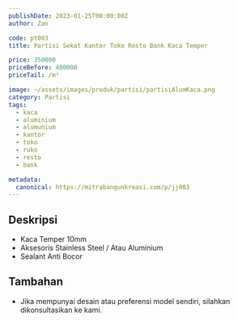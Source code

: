 ```yaml
---
publishDate: 2023-01-25T00:00:00Z
author: Zan

code: pt003
title: Partisi Sekat Kantor Toko Resto Bank Kaca Temper

price: 350000
priceBefore: 400000
priceTail: /m²

image: ~/assets/images/produk/partisi/partisiAlumKaca.png
category: Partisi
tags:
  - kaca
  - aluminium
  - alumunium
  - kantor
  - toko
  - ruko
  - resto
  - bank

metadata:
  canonical: https://mitrabangunkreasi.com/p/jj003
---
```


## Deskripsi

- Kaca Temper 10mm
- Aksesoris Stainless Steel / Atau Aluminium
- Sealant Anti Bocor

## Tambahan
- Jika mempunyai desain atau preferensi model sendiri, silahkan dikonsultasikan ke kami.